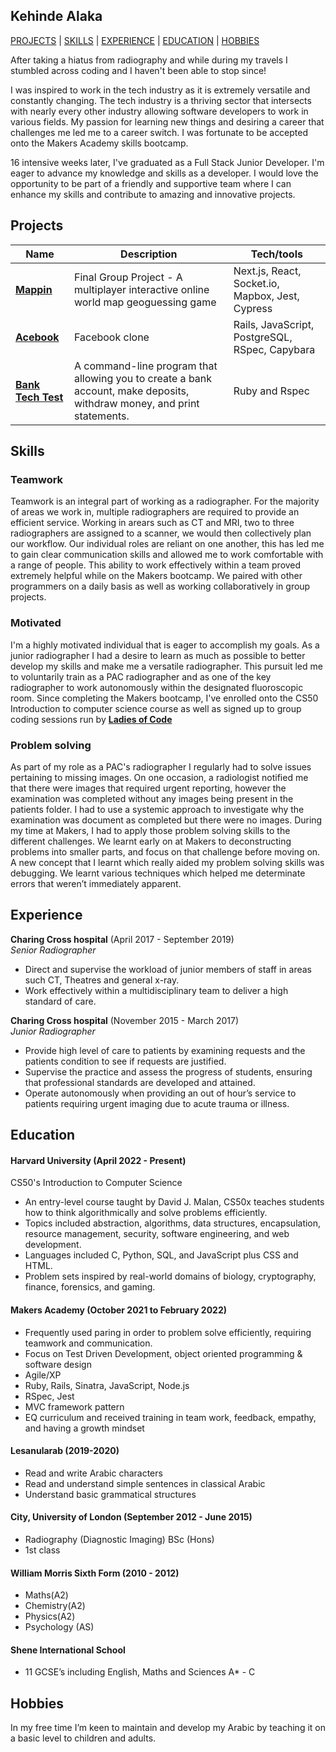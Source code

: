 ## Kehinde Alaka

[PROJECTS](#projects) | [SKILLS](#skills) | [EXPERIENCE](#experience) | [EDUCATION](#education) | [HOBBIES](#hobbies)

After taking a hiatus from radiography and while during my travels I stumbled across coding and I haven't been able to stop since!

 I was inspired to work in the tech industry as it is extremely versatile and constantly changing. The tech industry is a thriving sector that intersects with nearly every other industry allowing software developers to work in various fields. My passion for learning new things and desiring a career that challenges me led me to a career switch. I was fortunate to be accepted onto the Makers Academy skills bootcamp.

16 intensive weeks later, I've graduated as a Full Stack Junior Developer. I'm eager to advance my knowledge and skills as a developer. I would love the opportunity to be part of a friendly and supportive team where I can enhance my skills and contribute to amazing and innovative projects.

## Projects

| Name                         | Description       | Tech/tools        |
| ---------------------------- | ----------------- | ----------------- |
|[**Mappin**](https://github.com/Alaka-K/world-map-game)           | Final Group Project - A multiplayer interactive online world map geoguessing game | Next.js, React, Socket.io, Mapbox, Jest, Cypress |
|[**Acebook**](https://github.com/Alaka-K/acebook-rails-template-simple) | Facebook clone | Rails, JavaScript, PostgreSQL, RSpec, Capybara              |
|[**Bank Tech Test**](https://github.com/Alaka-K/Bank_Tech_Test)  | A command-line program that allowing you to create a bank account, make deposits, withdraw money, and print statements. | Ruby and Rspec |
## Skills
### Teamwork

Teamwork is an integral part of working as a radiographer. For the majority of areas we work in, multiple radiographers are required to provide an efficient service. Working in arears such as CT and MRI, two to three radiographers are assigned to a scanner, we would then collectively plan our workflow. Our individual roles are reliant on one another, this has led me to gain clear communication skills and allowed me to work comfortable with a range of people.
This ability to work effectively within a team proved extremely helpful while on the Makers bootcamp. We paired with other programmers on a daily basis as well as working collaboratively in group projects.

### Motivated

I'm a highly motivated individual that is eager to accomplish my goals. As a junior radiographer I had a desire to learn as much as possible to better develop my skills and make me a versatile radiographer. This pursuit led me to voluntarily train as a PAC radiographer and as one of the key radiographer to work autonomously within the designated fluoroscopic room.
Since completing the Makers bootcamp, I've enrolled onto the CS50 Introduction to computer science course as well as signed up to group coding sessions run by [**Ladies of Code**](https://www.ladiesofcode.com/)
### Problem solving
As part of my role as a PAC's radiographer I regularly had to solve issues pertaining to missing images. On one occasion, a radiologist notified me that there were images that required urgent reporting, however the examination was completed without any images being present in the patients folder. I had to use a systemic approach to investigate why the examination was document as completed but there were no images.
During my time at Makers, I had to apply those problem solving skills to the different challenges. We learnt early on at Makers to deconstructing problems into smaller parts, and focus on that challenge before moving on. A new concept that I learnt which really aided my problem solving skills was debugging. We learnt various techniques which helped me determinate errors that weren’t immediately apparent. 


## Experience

**Charing Cross hospital** (April 2017 - September 2019)  
_Senior Radiographer_

- Direct and supervise the workload of junior members of staff in areas such CT, Theatres and general x-ray.
- Work effectively within a multidisciplinary team to deliver a high standard of care. 

**Charing Cross hospital** (November 2015 - March 2017)  
_Junior Radiographer_

- Provide high level of care to patients by examining requests and the patients condition to see if requests are justified. 
- Supervise the practice and assess the progress of students, ensuring that professional standards are developed and attained.
- Operate autonomously when providing an out of hour’s service to patients requiring urgent imaging due to acute trauma or illness. 
## Education

#### Harvard University (April 2022 - Present)
CS50's Introduction to Computer Science

- An entry-level course taught by David J. Malan, CS50x teaches students how to think algorithmically and solve problems efficiently.
- Topics included abstraction, algorithms, data structures, encapsulation, resource management, security, software engineering, and web development.
- Languages included C, Python, SQL, and JavaScript plus CSS and HTML.
- Problem sets inspired by real-world domains of biology, cryptography, finance, forensics, and gaming.

#### Makers Academy (October 2021 to February 2022)
- Frequently used paring in order to problem solve efficiently, requiring teamwork and communication.
- Focus on Test Driven Development, object oriented programming & software design
- Agile/XP
- Ruby, Rails, Sinatra, JavaScript, Node.js
- RSpec, Jest
- MVC framework pattern
- EQ curriculum and received training in team work, feedback, empathy, and having a growth mindset

#### Lesanularab (2019-2020)
- Read and write Arabic characters
- Read and understand simple sentences in classical Arabic
- Understand basic grammatical structures

#### City, University of London (September 2012 - June 2015)

- Radiography (Diagnostic Imaging) BSc (Hons)
- 1st class

#### William Morris Sixth Form (2010 - 2012)

- Maths(A2)
- Chemistry(A2)
- Physics(A2) 
- Psychology (AS) 

#### Shene International School

- 11 GCSE’s including English, Maths and Sciences A* - C

## Hobbies

In my free time I’m keen to maintain and develop my Arabic by teaching it on a basic level to children and adults.
